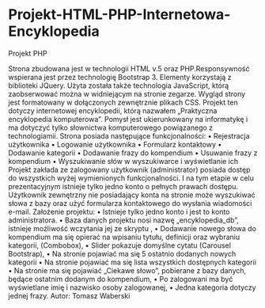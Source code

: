 # Projekt-HTML-PHP-Internetowa-Encyklopedia

Projekt PHP 

Strona zbudowana jest w technologii HTML v.5 oraz PHP.Responsywność wspierana jest przez technologię Bootstrap 3. Elementy korzystają z biblioteki JQuery. Użyta została także technologia JavaScript, którą zaobserwować można w widniejącym na stronie zegarze. Wygląd strony jest  formatowany w dołączonych zewnętrznie plikach CSS.
Projekt ten dotyczy internetowej encyklopedii, którą nazwałem „Praktyczna encyklopedia komputerowa”. Pomysł jest ukierunkowany na informatykę i ma dotyczyć tylko słownictwa komputerowego powiązanego z technologiamii.
Strona posiada następujące funkcjonalności:
•	Rejestracja użytkownika
•	Logowanie użytkownika
•	Formularz kontaktowy
•	Dodawanie kategorii 
•	Dodawanie frazy do kompendium
•	Usuwanie frazy z kompendium
•	Wyszukiwanie słów w wyszukiwarce i wyświetlanie ich
Projekt zakłada ze zalogowany użytkownik (administrator) posiada dostęp do wszystkich wyżej wymienionych funkcjonalności. I na tym etapie w celu prezentacyjnym istnieje tylko jedno konto o pełnych prawach dostępu.
Użytkownik zewnętrzny nie posiadający konta na stronie może wyszukiwać słowa z bazy oraz użyć formularza kontaktowego do wysłania wiadomości e-mail.
Założenie projektu:
•	Istnieje tylko jedno konto i jest to konto administratora.
•	Baza danych projektu nosi nazwę „encyklopedia_db”, istnieje możliwość wczytania jej ze skryptu ,
•	Dodawanie nowego słowa do kompendium ma się opierać na wpisaniu tytułu, definicji oraz wybraniu kategorii, (Combobox),
•	Slider pokazuje domyślne cytatu (Carousel Bootstrap),
•	Na stronie pojawiać ma się 5 ostatnio dodanych nowych kategorii
•	Na stronie pojawiać ma się lista wszystkich dostępnych kategorii
•	Na stronie ma się pojawiać „Ciekawe słowo”, pobierane z bazy danych, będące ostatnim dodanym do kompendium,
•	Po zalogowani ma być wyświetlane imię i nazwisko osoby zalogowanej,
•	Jedna kategoria dotyczy jednej frazy.
Autor: Tomasz Waberski
